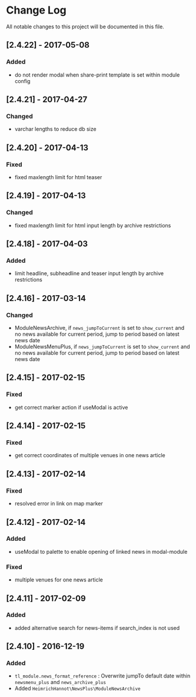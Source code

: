 # Change Log
All notable changes to this project will be documented in this file.

## [2.4.22] - 2017-05-08

### Added
- do not render modal when share-print template is set within module config

## [2.4.21] - 2017-04-27

### Changed
- varchar lengths to reduce db size

## [2.4.20] - 2017-04-13

### Fixed
- fixed maxlength limit for html teaser

## [2.4.19] - 2017-04-13

### Changed
- fixed maxlength limit for html input length by archive restrictions

## [2.4.18] - 2017-04-03

### Added
- limit headline, subheadline and teaser input length by archive restrictions

## [2.4.16] - 2017-03-14

### Changed
- ModuleNewsArchive, if `news_jumpToCurrent` is set to `show_current` and no news available for current period, jump to period based on latest news date
- ModuleNewsMenuPlus, if `news_jumpToCurrent` is set to `show_current` and no news available for current period, jump to period based on latest news date

## [2.4.15] - 2017-02-15

### Fixed
- get correct marker action if useModal is active

## [2.4.14] - 2017-02-15

### Fixed
- get correct coordinates of multiple venues in one news article

## [2.4.13] - 2017-02-14

### Fixed
- resolved error in link on map marker

## [2.4.12] - 2017-02-14

### Added
- useModal to palette to enable opening of linked news in modal-module

### Fixed
- multiple venues for one news article

## [2.4.11] - 2017-02-09

### Added
- added alternative search for news-items if search_index is not used

## [2.4.10] - 2016-12-19

### Added
- `tl_module.news_format_reference` : Overwrite jumpTo default date within `newsmenu_plus` and `news_archive_plus`
- Added `HeimrichHannot\NewsPlus\ModuleNewsArchive`
